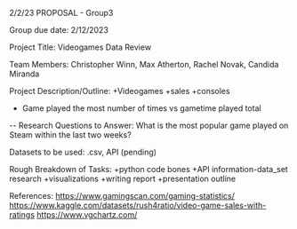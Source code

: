 2/2/23
PROPOSAL - Group3 

Group due date: 2/12/2023

Project Title: Videogames Data Review

Team Members: Christopher Winn, Max Atherton, Rachel Novak, Candida Miranda

Project Description/Outline: 
+Videogames 
+sales
+consoles
+ Game played the most number of times vs gametime played total


-- Research Questions to Answer:
What is the most popular game played on Steam within the last two weeks?



Datasets to be used: .csv, API (pending)

Rough Breakdown of Tasks: 
+python code bones
+API information-data_set research
+visualizations
+writing report
+presentation outline


References:
https://www.gamingscan.com/gaming-statistics/
https://www.kaggle.com/datasets/rush4ratio/video-game-sales-with-ratings
https://www.vgchartz.com/
